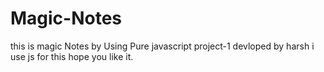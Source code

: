 # Magic-Notes
this is magic Notes by Using Pure javascript project-1 devloped by harsh
i use js for this 
hope you like it.
